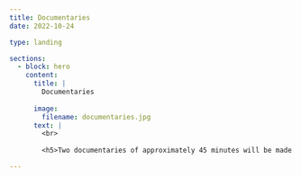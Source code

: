 ```yaml
---
title: Documentaries
date: 2022-10-24

type: landing

sections:
  - block: hero
    content:
      title: |
        Documentaries
        
      image:
        filename: documentaries.jpg
      text: |
        <br>
        
        <h5>Two documentaries of approximately 45 minutes will be made with the support and input of the project team in collaboration with the Cineteca di Bologna. They will be informed by the perspectives and findings of the research. Following public presentation, they will be integrated with the digital archive to create a lasting resource. The first film will focus on Mara Blasetti and international film-making in the 1960s-1970s. The second film will look at Cecilia Mangini and the documentary genre in women’s work. A third research-led film output will re-mix extracts from project video-interviews in five thematic shorts to be edited by members of the Mujeres nel Cinema collective in order to create a dynamic creative synergy between past and present experiences. All three films will be showcased at film festivals and cultural institutions. </h5>

---
```





